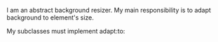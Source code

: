 I am an abstract background resizer.
My main responsibility is to adapt background to element's size.

My subclasses must implement adapt:to: